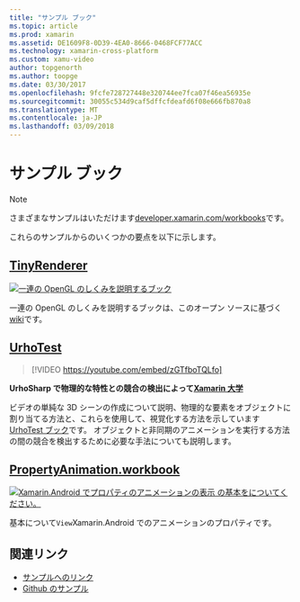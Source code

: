 ```yaml
---
title: "サンプル ブック"
ms.topic: article
ms.prod: xamarin
ms.assetid: DE1609F8-0D39-4EA0-8666-0468FCF77ACC
ms.technology: xamarin-cross-platform
ms.custom: xamu-video
author: topgenorth
ms.author: toopge
ms.date: 03/30/2017
ms.openlocfilehash: 9fcfe728727448e320744ee7fca07f46ea56935e
ms.sourcegitcommit: 30055c534d9caf5dffcfdeafd6f08e666fb870a8
ms.translationtype: MT
ms.contentlocale: ja-JP
ms.lasthandoff: 03/09/2018
---
```

# <a name="sample-workbooks"></a>サンプル ブック

> [!NOTE]
> さまざまなサンプルはいただけます[developer.xamarin.com/workbooks](https://developer.xamarin.com/workbooks/)です。

これらのサンプルからのいくつかの要点を以下に示します。

## <a name="tinyrenderertinyrenderermd"></a>[TinyRenderer](tinyrenderer.md)

[![](images/tinyrenderer-sml.png "一連の OpenGL のしくみを説明するブック")](images/tinyrenderer-sml-orig.png#lightbox)

一連の OpenGL のしくみを説明するブックは、このオープン ソースに基づく[wiki](https://github.com/ssloy/tinyrenderer/wiki/)です。

[](tinyrenderer.md)

## <a name="urhotesthttpsgithubcomkrumelururhotest"></a>[UrhoTest](https://github.com/Krumelur/UrhoTest)

 > [!VIDEO https://youtube.com/embed/zGTfboTQLfo]

**UrhoSharp で物理的な特性との競合の検出によって[Xamarin 大学](https://university.xamarin.com)**

ビデオの単純な 3D シーンの作成について説明、物理的な要素をオブジェクトに割り当てる方法と、これらを使用して、視覚化する方法を示しています[UrhoTest ブック](https://github.com/Krumelur/UrhoTest)です。 オブジェクトと非同期のアニメーションを実行する方法の間の競合を検出するために必要な手法についても説明します。

## <a name="propertyanimationworkbookhttpsdeveloperxamarincomworkbooksandroiduser-interfacepropertyanimationworkbook"></a>[PropertyAnimation.workbook](https://developer.xamarin.com/workbooks/android/user-interface/PropertyAnimation.workbook)

[![](images/android-property-view-sml.png "Xamarin.Android でプロパティのアニメーションの表示 の基本をについてください。")](images/android-property-view.png#lightbox)

基本について`View`Xamarin.Android でのアニメーションのプロパティです。


<!--[![](images/skia0-sml.png "Android")](images/skia0.png#lightbox)

SkiaSharp provides a powerful C# API for doing 2D graphics. See how to use Skia to draw in your apps.-->


## <a name="related-links"></a>関連リンク

- [サンプルへのリンク](https://developer.xamarin.com/workbooks)
- [Github のサンプル](https://github.com/xamarin/workbooks)
